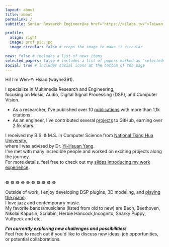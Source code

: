 ```yaml
---
layout: about
title: about
permalink: /
subtitle: Senior Research Engineer@<a href="https://ailabs.tw/">Taiwan AILabs</a>

profile:
  align: right
  image: prof_pic.jpg
  image_circular: false # crops the image to make it circular

news: false # includes a list of news items
selected_papers: false # includes a list of papers marked as "selected={true}"
social: true # includes social icons at the bottom of the page
---
```


Hi! I’m Wen-Yi Hsiao (wayne391).

I specialize in Multimedia Research and Engineering,   
focusing on Music, Audio, Digital Signal Processing (DSP), and Computer Vision.    
* As a researcher, I've published over 10 [publications]() with more than 1,1k citations.  
* As an engineer, I’ve contributed several [projects]() to GitHub, earning over 2.5k stars.  

I received my B.S. & M.S. in Computer Science from [National Tsing Hua University](https://www.nthu.edu.tw/),   
where I was advised by Dr. [Yi-Hsuan Yang](https://affige.github.io/).     
I've met with many incredible people and worked on exciting projects along the journey.   
For more details, feel free to check out my [slides introducing my work experience](https://docs.google.com/presentation/d/1yQgeV4nE4nXBTuv4hxB11M_98OYn6chD7o9HGma7WAE/edit?usp=sharing).

<br/>
☸ ☸ ☸ ☸ ☸ ☸ ☸ ☸ ☸ ☸ 
<br/>

Outside of work, I enjoy developing DSP plugins, 3D modeling, and [playing the piano]().  
I love jazz and contemporary music.   
My favorite bands/musicians (listed from old to new) are Bach, Beethoven, Nikolai Kapusin, Scriabin, Herbie Hancock,Incognito, Snarky Puppy, Vulfpeck and etc.

***I’m currently exploring new challenges and possibilities!***   
Feel free to reach out if you'd like to discuss new ideas, job opportunities, or potential collaborations.



